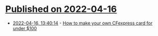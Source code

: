 # [Published on 2022-04-16](index.md)

* [2022-04-16, 13:40:14](https://news.ycombinator.com/item?id=31052229) - [How to make your own CFexpress card for under $100](https://photofocus.com/photography/how-to-make-your-own-cfexpress-card-for-under-100/)
